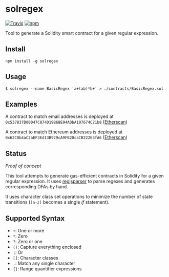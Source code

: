 solregex
========

[![Travis](https://img.shields.io/travis/gnidan/solregex.svg)](https://travis-ci.org/gnidan/solregex)
[![npm](https://img.shields.io/npm/v/solregex.svg)](https://www.npmjs.com/package/solregex)


Tool to generate a Solidity smart contract for a given regular expression.


Install
-------

```
npm install -g solregex
```

Usage
-----

```
$ solregex --name BasicRegex 'a+(ab)*b+' > ./contracts/BasicRegex.sol
```

Examples
-------

A contract to match email addresses is deployed at
`0x537837D00047C874D19B68E94ADbA107674C21b8`
([Etherscan](https://etherscan.io/address/0x537837D00047C874D19B68E94ADbA107674C21b8#readContract))

A contract to match Ethereum addresses is deployed at
`0x62C8b4aC2aEF3Ed13B929cA9FB20caCB222E3fA6`
([Etherscan](https://etherscan.io/address/0x62C8b4aC2aEF3Ed13B929cA9FB20caCB222E3fA6#readContract))


Status
------

*Proof of concept*

This tool attempts to generate gas-efficient contracts in Solidity for a given
regular expression. It uses [regjsparser](http://www.julianviereck.de/regjsparser/)
to parse regexes and generates corresponding DFAs by hand.

It uses character class set operations to minimize the number of state
transitions (`[a-z]` becomes a single *if* statement).


Supported Syntax
----------------

 * `+`: One or more
 * `*`: Zero
 * `?`: Zero or one
 * `()`: Capture everything enclosed
 * `|`:  Or
 * `[]`: Character classes
 * `.`: Match any single character
 * `{}`: Range quantifier expressions
